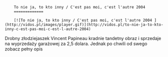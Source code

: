 
        To nie ja, to kto inny / C'est pas moi, c'est l'autre 2004 
        =============
        
        [![To nie ja, to kto inny / C'est pas moi, c'est l'autre 2004 ](http://vidos.pl/images/player.gif)](http://vidos.pl/to-nie-ja-to-kto-inny-c-est-pas-moi-c-est-l-autre-2004)
        
        
 Drobny złodziejaszek Vincent Papineau kradnie tandetny obraz i sprzedaje na wyprzedaży garażowej za 2,5 dolara. Jednak po chwili od swego zobacz pełny opis
    